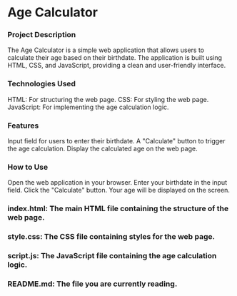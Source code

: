 # Age Calculator
### Project Description
The Age Calculator is a simple web application that allows users to calculate their age based on their birthdate. The application is built using HTML, CSS, and JavaScript, providing a clean and user-friendly interface.

### Technologies Used
HTML: For structuring the web page.
CSS: For styling the web page.
JavaScript: For implementing the age calculation logic.

### Features
Input field for users to enter their birthdate.
A "Calculate" button to trigger the age calculation.
Display the calculated age on the web page.

### How to Use
Open the web application in your browser.
Enter your birthdate in the input field.
Click the "Calculate" button.
Your age will be displayed on the screen.


### index.html: The main HTML file containing the structure of the web page.
### style.css: The CSS file containing styles for the web page.
### script.js: The JavaScript file containing the age calculation logic.
### README.md: The file you are currently reading.

